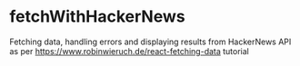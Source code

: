# fetchWithHackerNews
Fetching data, handling errors and displaying results from HackerNews API
as per https://www.robinwieruch.de/react-fetching-data tutorial
